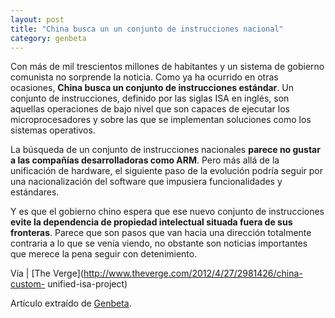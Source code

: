 ```yaml
---
layout: post
title: "China busca un un conjunto de instrucciones nacional"
category: genbeta
---
```




Con más de mil trescientos millones de habitantes y un sistema de gobierno
comunista no sorprende la noticia. Como ya ha ocurrido en otras ocasiones,
**China busca un conjunto de instrucciones estándar**. Un conjunto de
instrucciones, definido por las siglas ISA en inglés, son aquellas operaciones
de bajo nivel que son capaces de ejecutar los microprocesadores y sobre las
que se implementan soluciones como los sistemas operativos.

La búsqueda de un conjunto de instrucciones nacionales **parece no gustar a
las compañías desarrolladoras como ARM**. Pero más allá de la unificación de
hardware, el siguiente paso de la evolución podría seguir por una
nacionalización del software que impusiera funcionalidades y estándares.

Y es que el gobierno chino espera que ese nuevo conjunto de instrucciones
**evite la dependencia de propiedad intelectual situada fuera de sus
fronteras**. Parece que son pasos que van hacia una dirección totalmente
contraria a lo que se venía viendo, no obstante son noticias importantes que
merece la pena seguir con detenimiento.

Vía | [The Verge](http://www.theverge.com/2012/4/27/2981426/china-custom-
unified-isa-project)

Artículo extraído de [Genbeta](http://www.genbeta.com).